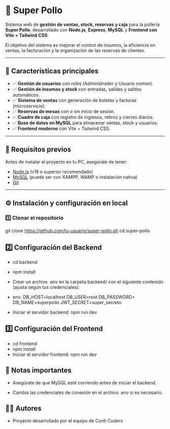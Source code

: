 # 🍗 Super Pollo

Sistema web de **gestión de ventas, stock, reservas y caja** para la pollería **Super Pollo**, desarrollado con **Node.js**, **Express**, **MySQL** y **Frontend con Vite + Tailwind CSS**.  

El objetivo del sistema es mejorar el control de insumos, la eficiencia en ventas, la facturación y la organización de las reservas de clientes.

---

## 🚀 Características principales

- ✅ **Gestión de usuarios** con roles (Administrador y Usuario común).  
- ✅ **Gestión de insumos y stock** con entradas, salidas y saldos automáticos.  
- ✅ **Sistema de ventas** con generación de boletas y facturas (microservicio).  
- ✅ **Reservas de mesas** con o sin inicio de sesión.  
- ✅ **Cuadre de caja** con registro de ingresos, retiros y cierres diarios.  
- ✅ **Base de datos en MySQL** para almacenar ventas, stock y usuarios.  
- ✅ **Frontend moderno** con Vite + Tailwind CSS.  

---

## 🔧 Requisitos previos

Antes de instalar el proyecto en tu PC, asegúrate de tener:

- [Node.js](https://nodejs.org/) (v18 o superior recomendado)  
- [MySQL](https://dev.mysql.com/downloads/) (puede ser con XAMPP, WAMP o instalación nativa)  
- [Git](https://git-scm.com/)  

---

## ⚙️ Instalación y configuración en local

### 1️⃣ Clonar el repositorio
git clone https://github.com/tu-usuario/super-pollo.git
cd super-pollo
## 2️⃣ Configuración del Backend
- cd backend
- npm install
- Crear un archivo .env en la carpeta backend/ con el siguiente contenido (ajusta según tus credenciales):

- env:
    DB_HOST=localhost
    DB_USER=root
    DB_PASSWORD=
    DB_NAME=superpollo
    JWT_SECRET=super_secreto
- Iniciar el servidor backend: npm run dev

## 3️⃣ Configuración del Frontend
- cd frontend
- npm install
- Iniciar el servidor frontend: npm run dev

## 📌 Notas importantes
- Asegúrate de que MySQL esté corriendo antes de iniciar el backend.

- Cambia las credenciales de conexión en el archivo .env si es necesario.


## 👨‍💻 Autores
- Proyecto desarrollado por el equipo de Conti Coders
```bash





